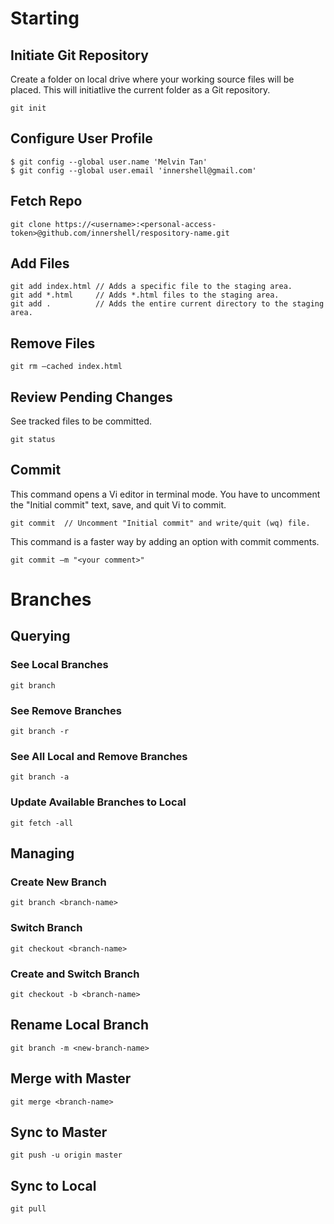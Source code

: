 # Starting
## Initiate Git Repository
Create a folder on local drive where your working source files will be placed. This will initiatlive the current folder as a Git repository.

	git init


## Configure User Profile
  
	$ git config --global user.name 'Melvin Tan'
	$ git config --global user.email 'innershell@gmail.com'

## Fetch Repo

	git clone https://<username>:<personal-access-token>@github.com/innershell/respository-name.git

## Add Files

	git add index.html // Adds a specific file to the staging area.
	git add *.html     // Adds *.html files to the staging area.
	git add .          // Adds the entire current directory to the staging area.

## Remove Files

	git rm –cached index.html

## Review Pending Changes
See tracked files to be committed.

	git status

## Commit
This command opens a Vi editor in terminal mode. You have to uncomment the "Initial commit" text, save, and quit Vi to commit.

	git commit  // Uncomment "Initial commit" and write/quit (wq) file.

This command is a faster way by adding an option with commit comments.

	git commit –m "<your comment>"

# Branches
## Querying
### See Local Branches

	git branch

### See Remove Branches

	git branch -r

### See All Local and Remove Branches

	git branch -a

### Update Available Branches to Local

	git fetch -all

## Managing
### Create New Branch

	git branch <branch-name>

### Switch Branch

	git checkout <branch-name>

### Create and Switch Branch

	git checkout -b <branch-name>

## Rename Local Branch

	git branch -m <new-branch-name>

## Merge with Master

	git merge <branch-name>

## Sync to Master

	git push -u origin master

## Sync to Local

	git pull
